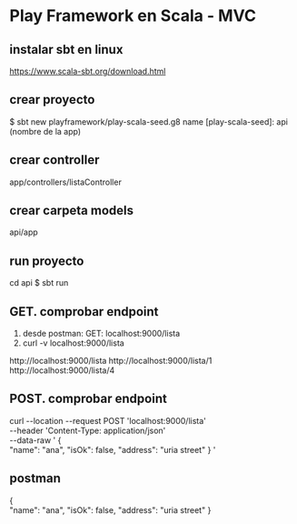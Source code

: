 # Play Framework en Scala - MVC

## instalar sbt en linux
https://www.scala-sbt.org/download.html

## crear proyecto
$ sbt new playframework/play-scala-seed.g8
name [play-scala-seed]: api (nombre de la app)

## crear controller
app/controllers/listaController

## crear carpeta models
api/app

## run proyecto
cd api
$ sbt run

## GET. comprobar endpoint
1. desde postman:
GET: localhost:9000/lista
2. curl -v localhost:9000/lista

http://localhost:9000/lista
http://localhost:9000/lista/1
http://localhost:9000/lista/4

## POST. comprobar endpoint
curl --location --request POST 'localhost:9000/lista' \
--header 'Content-Type: application/json' \
--data-raw '
{    
"name": "ana",
"isOk": false,
"address": "uria street"
}
'

## postman
{    
"name": "ana",
"isOk": false,
"address": "uria street"
}

